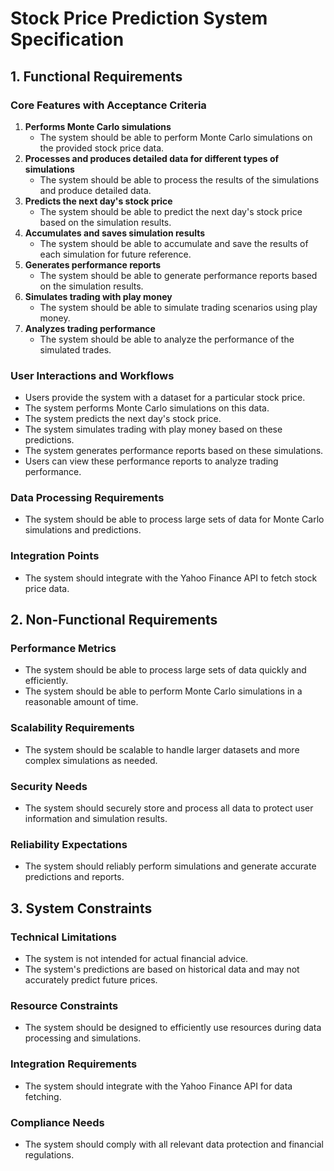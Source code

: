 # Stock Price Prediction System Specification

## 1. Functional Requirements

### Core Features with Acceptance Criteria
1. **Performs Monte Carlo simulations**
    - The system should be able to perform Monte Carlo simulations on the provided stock price data.
2. **Processes and produces detailed data for different types of simulations**
    - The system should be able to process the results of the simulations and produce detailed data.
3. **Predicts the next day's stock price**
    - The system should be able to predict the next day's stock price based on the simulation results.
4. **Accumulates and saves simulation results**
    - The system should be able to accumulate and save the results of each simulation for future reference.
5. **Generates performance reports**
    - The system should be able to generate performance reports based on the simulation results.
6. **Simulates trading with play money**
    - The system should be able to simulate trading scenarios using play money.
7. **Analyzes trading performance**
    - The system should be able to analyze the performance of the simulated trades.

### User Interactions and Workflows
- Users provide the system with a dataset for a particular stock price.
- The system performs Monte Carlo simulations on this data.
- The system predicts the next day's stock price.
- The system simulates trading with play money based on these predictions.
- The system generates performance reports based on these simulations.
- Users can view these performance reports to analyze trading performance.

### Data Processing Requirements
- The system should be able to process large sets of data for Monte Carlo simulations and predictions.

### Integration Points
- The system should integrate with the Yahoo Finance API to fetch stock price data.

## 2. Non-Functional Requirements

### Performance Metrics
- The system should be able to process large sets of data quickly and efficiently.
- The system should be able to perform Monte Carlo simulations in a reasonable amount of time.

### Scalability Requirements
- The system should be scalable to handle larger datasets and more complex simulations as needed.

### Security Needs
- The system should securely store and process all data to protect user information and simulation results.

### Reliability Expectations
- The system should reliably perform simulations and generate accurate predictions and reports.

## 3. System Constraints

### Technical Limitations
- The system is not intended for actual financial advice.
- The system's predictions are based on historical data and may not accurately predict future prices.

### Resource Constraints
- The system should be designed to efficiently use resources during data processing and simulations.

### Integration Requirements
- The system should integrate with the Yahoo Finance API for data fetching.

### Compliance Needs
- The system should comply with all relevant data protection and financial regulations.